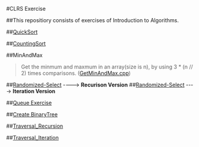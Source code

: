 #CLRS Exercise

##This repositiory consists of exercises of Introduction to Algorithms.


##[QuickSort](QuickSort.py)

##[CountingSort](CountingSort.cpp)

##MinAndMax

> Get the minmum and maxmum in an array(size is n), by using 3 * (n // 2) times comparisons. 
       ([GetMinAndMax.cpp](GetMinAndMax.cpp))
 
##[Randomized-Select](Randomized_Select.py) ----> **Recurison Version**
##[Randomized-Select](Randomized_Select_Iteration.cpp) ----> **Iteration Version**

##[Queue Exercise](Queue.cpp)

##[Create BinaryTree](BinaryTree)

##[Traversal_Recursion](BinaryTree/Traversal_Recursion.h)

##[Traversal_Iteration](BinaryTree/Traversal_Iteration.h)